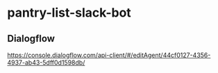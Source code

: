 # pantry-list-slack-bot

## Dialogflow
https://console.dialogflow.com/api-client/#/editAgent/44cf0127-4356-4937-ab43-5dff0d1598db/
